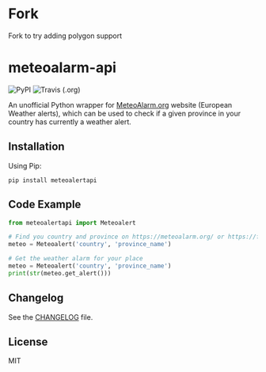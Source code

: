 # Fork
Fork to try adding polygon support

# meteoalarm-api


![PyPI](https://img.shields.io/pypi/v/meteoalertapi.svg?style=for-the-badge|https://pypi.org/project/meteoalertapi)
![Travis (.org)](https://img.shields.io/travis/rolfberkenbosch/meteoalert-api.svg?style=for-the-badge)

An unofficial Python wrapper for [MeteoAlarm.org](https://meteoalarm.org) website (European Weather alerts), which can be used to check if a given province in your country has currently a weather alert.

## Installation

Using Pip:

```console
pip install meteoalertapi
```

## Code Example

```python
from meteoalertapi import Meteoalert

# Find you country and province on https://meteoalarm.org/ or https://feeds.meteoalarm.org/
meteo = Meteoalert('country', 'province_name')

# Get the weather alarm for your place
meteo = Meteoalert('country', 'province_name')
print(str(meteo.get_alert()))
```

## Changelog

See the [CHANGELOG](./CHANGELOG.md) file.

## License

MIT
